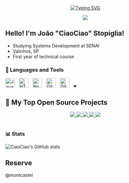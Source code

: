
<p align="center">
  <a href="https://git.io/typing-svg"><img src="https://readme-typing-svg.demolab.com?font=Fira+Code&pause=1000&color=9AB311&center=true&vCenter=true&width=435&lines=Welcome+to+my+profile!;Bem-vindo+ao+meu+perfil!" alt="Typing SVG" /></a>

<p align="center">
  <a href="https://discord.gg/ypCezPTATq" alt="Discord" title="Dev Pro Tips Discussion & Support Server">
    <img src="https://img.shields.io/discord/819650821314052106?color=3a9e4d&logo=discord&logoColor=white&style=for-the-badge" />
  </a>
</p>


  ## Hello! I'm João "CiaoCiao" Stopiglia!

- Studying Systems Development at SENAI
- Valinhos, SP
- First year of technical course
</p>

### 🧰 Languages and Tools

<img align="left" alt="JavaScript" width="30px" style="padding-right:10px;" src="https://cdn.jsdelivr.net/gh/devicons/devicon/icons/javascript/javascript-plain.svg" />
<img align="left" alt="HTML" width="30px" style="padding-right:10px;" src="https://cdn.jsdelivr.net/gh/devicons/devicon/icons/html5/html5-plain.svg" />
<img align="left" alt="NodeJS" width="30px" style="padding-right:10px;" src="https://cdn.jsdelivr.net/gh/devicons/devicon/icons/nodejs/nodejs-original.svg" />
<img align="left" alt="Git" width="30px" style="padding-right:10px;" src="https://cdn.jsdelivr.net/gh/devicons/devicon/icons/git/git-original.svg" />
<img align="left" alt="GitHub" width="30px" style="padding-right:10px;" src="https://cdn.jsdelivr.net/gh/devicons/devicon/icons/github/github-original.svg" />
<br />


<details open> 
<summary><h2>📗 My Top Open Source Projects</h2></summary>

<p align="center">
  <a href="https://github.com/CiaociaoStopiglia/While_list.git">
    <img src="https://github-readme-stats.vercel.app/api/pin/?username=CiaociaoStopiglia&repo=While_list&theme=merko" />
  </a>
  <a href="https://github.com/CiaociaoStopiglia/lista_for.git">
    <img src="https://github-readme-stats.vercel.app/api/pin/?username=CiaociaoStopiglia&repo=lista_for&theme=merko" />
  </a>
  <a href="https://github.com/CiaociaoStopiglia/Array.git">
    <img src="https://github-readme-stats.vercel.app/api/pin/?username=CiaociaoStopiglia&repo=Array&theme=merko" />
  </a>
  <a href="https://github.com/CiaociaoStopiglia/Revisao_javascript.git">
    <img src="https://github-readme-stats.vercel.app/api/pin/?username=CiaociaoStopiglia&repo=Revisao_javascript&theme=merko" />
  </a>
  <a href="https://github.com/CiaociaoStopiglia/listajs.git">
    <img src="https://github-readme-stats.vercel.app/api/pin/?username=CiaociaoStopiglia&repo=listajs&theme=merko" />
  </a>
</p>



#

    
### 📊 Stats

![CiaoCiao's GitHub stats](https://github-readme-stats.vercel.app/api?username=CiaociaoStopiglia&show_icons=true&theme=merko)

## Reserve
@montcastel


